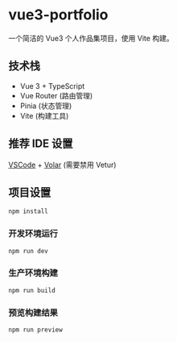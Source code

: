 # vue3-portfolio

一个简洁的 Vue3 个人作品集项目，使用 Vite 构建。

## 技术栈

- Vue 3 + TypeScript
- Vue Router (路由管理)
- Pinia (状态管理)
- Vite (构建工具)

## 推荐 IDE 设置

[VSCode](https://code.visualstudio.com/) + [Volar](https://marketplace.visualstudio.com/items?itemName=Vue.volar) (需要禁用 Vetur)

## 项目设置

```sh
npm install
```

### 开发环境运行

```sh
npm run dev
```

### 生产环境构建

```sh
npm run build
```

### 预览构建结果

```sh
npm run preview
```
